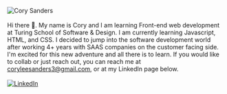 ![Cory Sanders](https://github.com/corysanders3/corysanders3/assets/41808895/1e982453-b6a3-459c-84cf-0981613f23f9)
<br>
<br>
Hi there 👋. My name is Cory and I am learning Front-end web development at Turing School of Software & Design. I am currently learning Javascript, HTML, and CSS. I decided to jump into the software development world after working 4+ years with SAAS companies on the customer facing side. I'm excited for this new adventure and all there is to learn. If you would like to collab or just reach out, you can reach me at coryleesanders3@gmail.com, or at my LinkedIn page below.
<br>
<br>
[![LinkedIn](https://img.shields.io/badge/test)](https://www.linkedin.com/in/corysanders3/)
